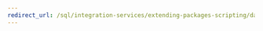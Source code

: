 ```yaml
---
redirect_url: /sql/integration-services/extending-packages-scripting/data-flow-script-component/extending-the-data-flow-with-the-script-component
---
```

